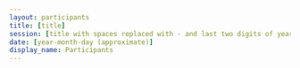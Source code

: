 ```yaml
---
layout: participants
title: [title]
session: [title with spaces replaced with - and last two digits of year (summer-17)]
date: [year-month-day (approximate)]
display_name: Participants
---
```


